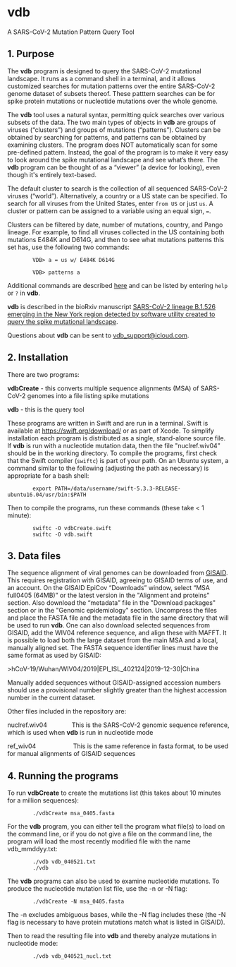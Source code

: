 # vdb
A SARS-CoV-2 Mutation Pattern Query Tool

## 1. Purpose

The **vdb** program is designed to query the SARS-CoV-2 mutational landscape. It runs as a command shell in a terminal, and it allows customized searches for mutation patterns over the entire SARS-CoV-2 genome dataset of subsets thereof. These patttern searches can be for spike protein mutations or nucleotide mutations over the whole genome.

The **vdb** tool uses a natural syntax, permitting quick searches over various subsets of the data. The two main types of objects in **vdb** are groups of viruses (“clusters”) and groups of mutations (“patterns”). Clusters can be obtained by searching for patterns, and patterns can be obtained by examining clusters. The program does NOT automatically scan for some pre-defined pattern. Instead, the goal of the program is to make it very easy to look around the spike mutational landscape and see what’s there. The **vdb** program can be thought of as a “viewer” (a device for looking), even though it's entirely text-based.

The default cluster to search is the collection of all sequenced SARS-CoV-2 viruses (“world”). Alternatively, a country or a US state can be specified.
To search for all viruses from the United States, enter `from US` or just `us`. A cluster or pattern can be assigned to a variable using an equal sign, `=`.
            
Clusters can be filtered by date, number of mutations, country, and Pango lineage. For example, to find all viruses collected in the US containing both mutations E484K and D614G, and then to see what mutations patterns this set has, use the following two commands:

            VDB> a = us w/ E484K D614G

            VDB> patterns a

Additional commands are described [here](Query_Commands.md) and can be listed by entering `help` or `?` in **vdb**.

**vdb** is described in the bioRxiv manuscript [SARS-CoV-2 lineage B.1.526 emerging in the New York region detected by software utility created to query the spike mutational landscape](https://www.biorxiv.org/content/10.1101/2021.02.14.431043v2).

Questions about **vdb** can be sent to vdb_support@icloud.com.

## 2. Installation

There are two programs:

**vdbCreate** - this converts multiple sequence alignments (MSA) of SARS-CoV-2 genomes into a file listing spike mutations

**vdb** - this is the query tool

These programs are written in Swift and are run in a terminal. Swift is available at https://swift.org/download/ or as part of Xcode. To simplify installation each program is distributed as a single, stand-alone source file. If **vdb** is run with a nucleotide mutation data, then the file "nuclref.wiv04" should be in the working directory.
To compile the programs, first check that the Swift compiler (`swiftc`) is part of your path. On an Ubuntu system, a command similar to the following (adjusting the path as necessary) is appropriate for a bash shell:

            export PATH=/data/username/swift-5.3.3-RELEASE-ubuntu16.04/usr/bin:$PATH

Then to compile the programs, run these commands (these take < 1 minute):

            swiftc -O vdbCreate.swift
            swiftc -O vdb.swift

## 3. Data files

The sequence alignment of viral genomes can be downloaded from [GISAID](https://www.gisaid.org). This requires registration with GISAID, agreeing to GISAID terms of use, and an account. On the GISAID EpiCov “Downloads” window, select “MSA full0405 (64MB)” or the latest version in the "Alignment and proteins" section.
Also download the “metadata” file in the "Download packages" section or in the "Genomic epidemiology" section. Uncompress the files and place the FASTA file and the metadata file in the same directory that will be used to run **vdb**. One can also download selected sequences from GISAID, add the WIV04 reference sequence, and align these with MAFFT. It is possible to load both the large dataset from the main MSA and a local, manually aligned set. The FASTA sequence identifier lines must have the same format as used by GISAID:

\>hCoV-19/Wuhan/WIV04/2019|EPI_ISL_402124|2019-12-30|China

Manually added sequences without GISAID-assigned accession numbers should use a provisional number slightly greater than the highest accession number in the current dataset.

Other files included in the repository are:

nuclref.wiv04    This is the SARS-CoV-2 genomic sequence reference, which is used when **vdb** is run in nucleotide mode

ref_wiv04      This is the same reference in fasta format, to be used for manual alignments of GISAID sequences

## 4. Running the programs

To run **vdbCreate** to create the mutations list (this takes about 10 minutes for a million sequences):

            ./vdbCreate msa_0405.fasta

For the **vdb** program, you can either tell the program what file(s) to load on the command line, or if you do not give a file on the command line, the program will load the most recently modified file with the name vdb_mmddyy.txt:

            ./vdb vdb_040521.txt
            ./vdb

The **vdb** programs can also be used to examine nucleotide mutations. To produce the nucleotide mutation list file, use the -n or -N flag:

            ./vdbCreate -N msa_0405.fasta
The -n excludes ambiguous bases, while the -N flag includes these (the -N flag is necessary to have protein mutations match what is listed in GISAID).

Then to read the resulting file into **vdb** and thereby analyze mutations in nucleotide mode:

            ./vdb vdb_040521_nucl.txt 


